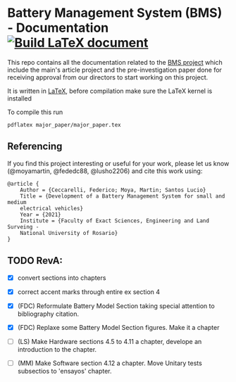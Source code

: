 # Battery Management System (BMS) - Documentation [![Build LaTeX document](https://github.com/moyamartin/bms_documentation/actions/workflows/main.yml/badge.svg)](https://github.com/moyamartin/bms_documentation/actions/workflows/main.yml)

This repo contains all the documentation related to the [BMS project](https://github.com/moyamartin/bms_unr) which include the main's article project and the pre-investigation paper done for receiving approval from our directors to start working on this project.

It is written in [LaTeX](https://www.latex-project.org/), before compilation
make sure the LaTeX kernel is installed

To compile this run

```
pdflatex major_paper/major_paper.tex
```

## Referencing

If you find this project interesting or useful for your work, please let us know 
(@moyamartin, @fededc88, @lusho2206) and cite this work using:

```
@article {
    Author = {Ceccarelli, Federico; Moya, Martin; Santos Lucio}
    Title = {Development of a Battery Management System for small and medium
    electrical vehicles}
    Year = {2021}
    Institute = {Faculty of Exact Sciences, Engineering and Land Surveing -
    National University of Rosario}
}
```
## TODO RevA:                                                                         
- [x] convert sections into chapters                                               
- [x] correct accent marks through entire ex section 4
- [x] (FDC) Reformulate Battery Model Section taking special attention to bibliography citation. 
- [x] (FDC) Replaxe some Battery Model Section figures.  Make it a chapter
- [ ] (LS) Make Hardware sections 4.5 to 4.11 a chapter, develope an introduction to the chapter. 
- [ ] (MM) Make Software section 4.12 a chapter. Move Unitary tests subsectios to 'ensayos' chapter.                                                          

